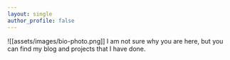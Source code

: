 ```yaml
---
layout: single
author_profile: false
---
```


![[assets/images/bio-photo.png]]
I am not sure why you are here, but you can find my blog and projects that I have done.
